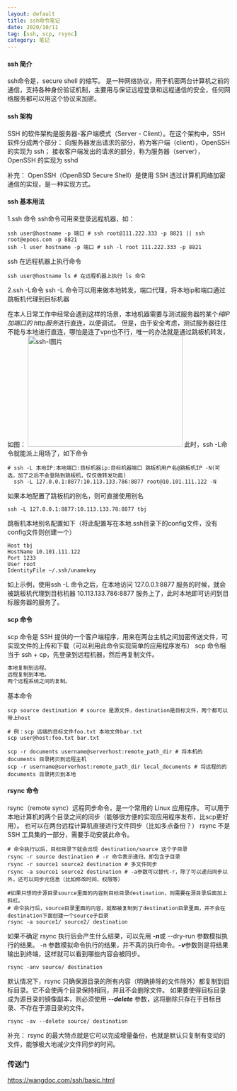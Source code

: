 ```yaml
---
layout: default
title: ssh命令笔记
date: 2020/10/11
tag: [ssh, scp, rsync]
category: 笔记
---
```


#### ssh 简介
ssh命令是，secure shell 的缩写。
是一种网络协议，用于机密两台计算机之前的通信，支持各种身份验证机制，主要用与保证远程登录和远程通信的安全，任何网络服务都可以用这个协议来加密。

#### ssh 架构
SSH 的软件架构是服务器-客户端模式（Server - Client）。在这个架构中，SSH 软件分成两个部分：
向服务器发出请求的部分，称为客户端（client），OpenSSH 的实现为 ssh；
接收客户端发出的请求的部分，称为服务器（server），OpenSSH 的实现为 sshd

补充：
OpenSSH（OpenBSD Secure Shell）是使用 SSH 透过计算机网络加密通信的实现，是一种实现方式。


#### ssh 基本用法
1.ssh 命令
ssh命令可用来登录远程机器，如：
```shell
ssh user@hostname -p 端口 # ssh root@111.222.333 -p 8821 || ssh root@epoos.com -p 8821
ssh -l user hostname -p 端口 # ssh -l root 111.222.333 -p 8821
```
ssh 在远程机器上执行命令
```shell
ssh user@hostname ls # 在远程机器上执行 ls 命令
```

2.ssh -L命令
ssh -L 命令可以用来做本地转发，端口代理，将本地ip和端口通过跳板机代理到目标机器

在本人日常工作中经常会遇到这样的场景，本地机器需要与测试服务器的某个*纯IP加端口的 http服务*进行直连，以便调试。
但是，由于安全考虑，测试服务器往往不能与本地进行直连，哪怕是连了vpn也不行，唯一的办法就是通过跳板机转发，如图：
<img src="http://zhoushirong.github.io/img/ssh-l.png" alt="ssh-l图片" width="350" height="250">
此时，ssh -L命令就能派上用场了，如下命令
```shell
# ssh -L 本地IP:本地端口:目标机器ip:目标机器端口 跳板机用户名@跳板机IP -N(可选，加了之后不会登陆到跳板机，仅仅做转发功能)
  ssh -L 127.0.0.1:8877:10.113.133.786:8877 root@10.101.111.122 -N
```

如果本地配置了跳板机的别名，则可直接使用别名
```shell
ssh -L 127.0.0.1:8877:10.113.133.78:8877 tbj
```
跳板机本地别名配置如下（将此配置写在本地.ssh目录下的config文件，没有config文件则创建一个）
```shell
Host tbj
HostName 10.101.111.122
Port 1233
User root
IdentityFile ~/.ssh/unamekey
```
如上示例，使用ssh -L 命令之后，在本地访问 127.0.0.1:8877 服务的时候，就会被跳板机代理到目标机器 10.113.133.786:8877 服务上了，此时本地即可访问到目标服务器的服务了。

#### scp 命令
scp 命令是 SSH 提供的一个客户端程序，用来在两台主机之间加密传送文件，可实现文件的上传和下载（可以利用此命令实现简单的应用程序发布）
scp 命令相当于 ssh + cp，先登录到远程机器，然后再复制文件。

```html
本地复制到远程。
远程复制到本地。
两个远程系统之间的复制。
```
基本命令
```shell
scp source destination # source 是源文件，destination是目标文件，两个都可以带上host

# 例：scp 远端的目标文件foo.txt 本地文件bar.txt
scp user@host:foo.txt bar.txt

scp -r documents username@serverhost:remote_path_dir # 将本机的 documents 目录拷贝到远程主机
scp -r username@serverhost:remote_path_dir local_documents # 将远程的的 documents 目录拷贝到本地
```

#### rsync 命令
rsync（remote sync）远程同步命令，是一个常用的 Linux 应用程序。
可以用于本地计算机的两个目录之间的同步（能够很方便的实现应用程序发布，比scp更好用）。
也可以在两台远程计算机直接进行文件同步（比如多点备份？）
rsync 不是 SSH 工具集的一部分，需要手动安装此命令。

```shell
# 命令执行以后，目标目录下就会出现 destination/source 这个子目录
rsync -r source destination # -r 命令表示递归，即包含子目录
rsync -r source1 source2 destination # 多文件同步
rsync -a source1 source2 destination # -a参数可以替代-r，除了可以递归同步以外，还可以同步元信息（比如修改时间、权限等）

#如果只想同步源目录source里面的内容到目标目录destination，则需要在源目录后面加上斜杠。
# 命令执行后，source目录里面的内容，就都被复制到了destination目录里面，并不会在destination下面创建一个source子目录
rsync -a source1/ source2/ destination
```

如果不确定 rsync 执行后会产生什么结果，可以先用 ***-n***或 --dry-run 参数模拟执行的结果。
-n 参数模拟命令执行的结果，并不真的执行命令。***-v***参数则是将结果输出到终端，这样就可以看到哪些内容会被同步。
```shell
rsync -anv source/ destination
```

默认情况下，rsync 只确保源目录的所有内容（明确排除的文件除外）都复制到目标目录。它不会使两个目录保持相同，并且不会删除文件。
如果要使得目标目录成为源目录的镜像副本，则必须使用 ***--delete*** 参数，这将删除只存在于目标目录、不存在于源目录的文件。
```shell
rsync -av --delete source/ destination
```

补充：
rsync 的最大特点就是它可以完成增量备份，也就是默认只复制有变动的文件，能够极大地减少文件同步的时间。

### 传送门
https://wangdoc.com/ssh/basic.html